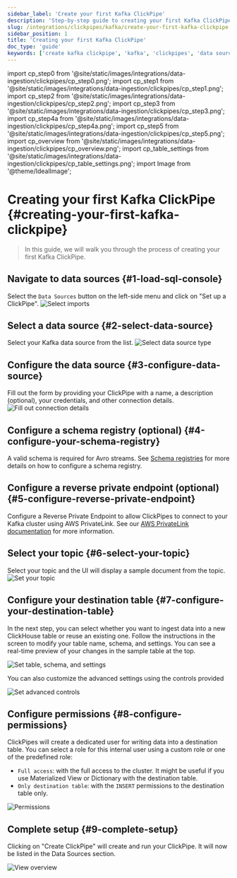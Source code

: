 ```yaml
---
sidebar_label: 'Create your first Kafka ClickPipe'
description: 'Step-by-step guide to creating your first Kafka ClickPipe.'
slug: /integrations/clickpipes/kafka/create-your-first-kafka-clickpipe
sidebar_position: 1
title: 'Creating your first Kafka ClickPipe'
doc_type: 'guide'
keywords: ['create kafka clickpipe', 'kafka', 'clickpipes', 'data sources', 'setup guide']
---
```


import cp_step0 from '@site/static/images/integrations/data-ingestion/clickpipes/cp_step0.png';
import cp_step1 from '@site/static/images/integrations/data-ingestion/clickpipes/cp_step1.png';
import cp_step2 from '@site/static/images/integrations/data-ingestion/clickpipes/cp_step2.png';
import cp_step3 from '@site/static/images/integrations/data-ingestion/clickpipes/cp_step3.png';
import cp_step4a from '@site/static/images/integrations/data-ingestion/clickpipes/cp_step4a.png';
import cp_step5 from '@site/static/images/integrations/data-ingestion/clickpipes/cp_step5.png';
import cp_overview from '@site/static/images/integrations/data-ingestion/clickpipes/cp_overview.png';
import cp_table_settings from '@site/static/images/integrations/data-ingestion/clickpipes/cp_table_settings.png';
import Image from '@theme/IdealImage';

# Creating your first Kafka ClickPipe {#creating-your-first-kafka-clickpipe}

> In this guide, we will walk you through the process of creating your first Kafka ClickPipe.

<VerticalStepper type="numbered" headerLevel="h2">

## Navigate to data sources {#1-load-sql-console}
Select the `Data Sources` button on the left-side menu and click on "Set up a ClickPipe".
<Image img={cp_step0} alt="Select imports" size="md"/>

## Select a data source {#2-select-data-source}
Select your Kafka data source from the list.
<Image img={cp_step1} alt="Select data source type" size="md"/>

## Configure the data source {#3-configure-data-source}
Fill out the form by providing your ClickPipe with a name, a description (optional), your credentials, and other connection details.
<Image img={cp_step2} alt="Fill out connection details" size="md"/>

## Configure a schema registry (optional) {#4-configure-your-schema-registry}
A valid schema is required for Avro streams. See [Schema registries](./02_schema-registries.md) for more details on how to configure a schema registry.

## Configure a reverse private endpoint (optional) {#5-configure-reverse-private-endpoint}
Configure a Reverse Private Endpoint to allow ClickPipes to connect to your Kafka cluster using AWS PrivateLink.
See our [AWS PrivateLink documentation](../aws-privatelink.md) for more information.

## Select your topic {#6-select-your-topic}
Select your topic and the UI will display a sample document from the topic.
<Image img={cp_step3} alt="Set your topic" size="md"/>

## Configure your destination table {#7-configure-your-destination-table}

In the next step, you can select whether you want to ingest data into a new ClickHouse table or reuse an existing one. Follow the instructions in the screen to modify your table name, schema, and settings. You can see a real-time preview of your changes in the sample table at the top.

<Image img={cp_step4a} alt="Set table, schema, and settings" size="md"/>

You can also customize the advanced settings using the controls provided

<Image img={cp_table_settings} alt="Set advanced controls" size="md"/>

## Configure permissions {#8-configure-permissions}
ClickPipes will create a dedicated user for writing data into a destination table. You can select a role for this internal user using a custom role or one of the predefined role:
- `Full access`: with the full access to the cluster. It might be useful if you use Materialized View or Dictionary with the destination table.
- `Only destination table`: with the `INSERT` permissions to the destination table only.

<Image img={cp_step5} alt="Permissions" size="md"/>

## Complete setup {#9-complete-setup}
Clicking on "Create ClickPipe" will create and run your ClickPipe. It will now be listed in the Data Sources section.

<Image img={cp_overview} alt="View overview" size="md"/>

</VerticalStepper>
